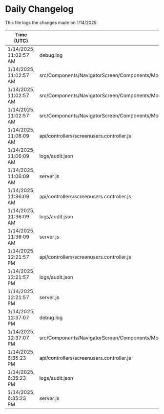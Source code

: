 # Daily Changelog

This file logs the changes made on 1/14/2025.

| Time (UTC)             | Files Modified                    | Changes (Addition/Deletion) |
|------------------------|-----------------------------------|-----------------------------|
| 1/14/2025, 11:02:57 AM | debug.log | 3 Additions & 0 Deletions |
| 1/14/2025, 11:02:57 AM | src/Components/NavigatorScreen/Components/Modal/ModalRight/Banquet/NewPreviewUI/BackgroundImageController.js | 2 Additions & 2 Deletions |
| 1/14/2025, 11:02:57 AM | src/Components/NavigatorScreen/Components/Modal/ModalRight/Banquet/NewPreviewUI/NewPreviewRightEditor.js | 2 Additions & 2 Deletions |
| 1/14/2025, 11:02:57 AM | src/Components/NavigatorScreen/Components/Modal/ModalRight/BookModelRight.js | 1 Additions & 0 Deletions |
| 1/14/2025, 11:06:09 AM | api/controllers/screenusers.controller.js | 4 Additions & 4 Deletions|
| 1/14/2025, 11:06:09 AM | logs/audit.json | 5 Additions & 5 Deletions|
| 1/14/2025, 11:06:09 AM | server.js | 4 Additions & 4 Deletions|
| 1/14/2025, 11:36:09 AM | api/controllers/screenusers.controller.js | 4 Additions & 4 Deletions|
| 1/14/2025, 11:36:09 AM | logs/audit.json | 5 Additions & 5 Deletions|
| 1/14/2025, 11:36:09 AM | server.js | 4 Additions & 4 Deletions|
| 1/14/2025, 12:21:57 PM | api/controllers/screenusers.controller.js | 4 Additions & 4 Deletions|
| 1/14/2025, 12:21:57 PM | logs/audit.json | 5 Additions & 5 Deletions|
| 1/14/2025, 12:21:57 PM | server.js | 4 Additions & 4 Deletions|
| 1/14/2025, 12:37:07 PM | debug.log | 3 Additions & 0 Deletions|
| 1/14/2025, 12:37:07 PM | src/Components/NavigatorScreen/Components/Modal/ModalRight/BookModelRight.js | 1 Additions & 0 Deletions|
| 1/14/2025, 6:35:23 PM | api/controllers/screenusers.controller.js | 4 Additions & 4 Deletions|
| 1/14/2025, 6:35:23 PM | logs/audit.json | 5 Additions & 5 Deletions|
| 1/14/2025, 6:35:23 PM | server.js | 4 Additions & 4 Deletions|
